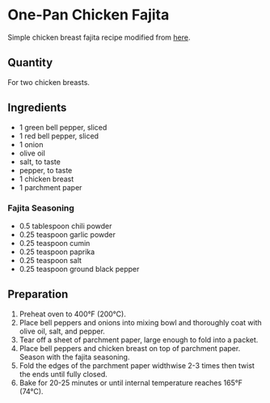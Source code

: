 
# One-Pan Chicken Fajita

Simple chicken breast fajita recipe modified from [here](https://tasty.co/recipe/one-pan-chicken-fajita).

## Quantity
For two chicken breasts.

## Ingredients
* 1 green bell pepper, sliced
* 1 red bell pepper, sliced
* 1 onion
* olive oil
* salt, to taste
* pepper, to taste
* 1 chicken breast
* 1 parchment paper

### Fajita Seasoning

* 0.5 tablespoon chili powder
* 0.25 teaspoon garlic powder
* 0.25 teaspoon cumin
* 0.25 teaspoon paprika
* 0.25 teaspoon salt
* 0.25 teaspoon ground black pepper

## Preparation

1. Preheat oven to 400°F (200°C).
2. Place bell peppers and onions into mixing bowl and thoroughly coat with olive oil, salt, and pepper.
3. Tear off a sheet of parchment paper, large enough to fold into a packet.
4. Place bell peppers and chicken breast on top of parchment paper. Season with the fajita seasoning.
5. Fold the edges of the parchment paper widthwise 2-3 times then twist the ends until fully closed.
6. Bake for 20-25 minutes or until internal temperature reaches 165°F (74°C).
